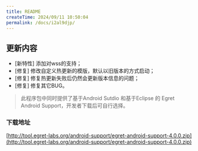 ```yaml
---
title: README
createTime: 2024/09/11 10:50:04
permalink: /docs/i2al9djp/
---
```

## 更新内容

* [新特性] 添加对wss的支持；
* [修复] 修改自定义热更新的模版，默认以旧版本的方式启动；
* [修复] 修复热更新失败后仍然会更新版本信息的问题；
* [修复] 修复其它BUG。

> 此程序包中同时提供了基于Android Sutdio 和基于Eclipse 的 Egret Android Support，开发者下载后可自行选择。

### 下载地址

[http://tool.egret-labs.org/android-support/egret-android-support-4.0.0.zip](http://tool.egret-labs.org/android-support/egret-android-support-4.0.0.zip)
